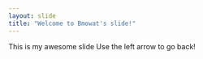 ```yaml
---
layout: slide
title: "Welcome to Bmowat's slide!"
---
```

This is my awesome slide
Use the left arrow to go back!